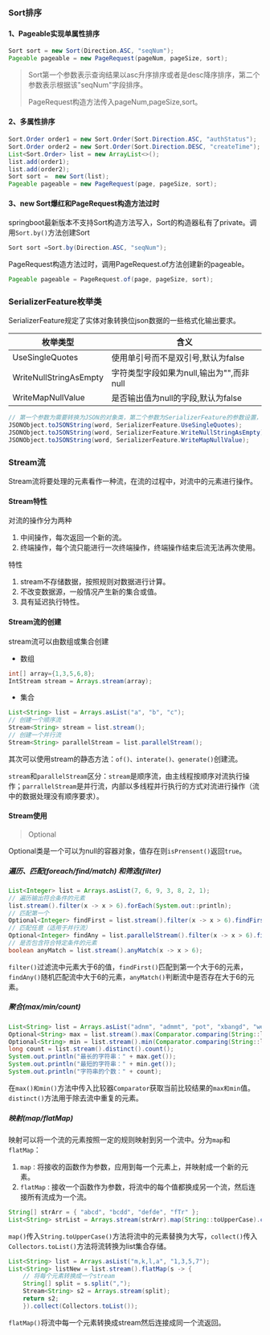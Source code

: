 ### Sort排序

#### 1、Pageable实现单属性排序

```java
Sort sort = new Sort(Direction.ASC, "seqNum");
Pageable pageable = new PageRequest(pageNum, pageSize, sort);
```

>Sort第一个参数表示查询结果以asc升序排序或者是desc降序排序，第二个参数表示根据该"seqNum"字段排序。
>
>PageRequest构造方法传入pageNum,pageSize,sort。

#### 2、多属性排序

```java
Sort.Order order1 = new Sort.Order(Sort.Direction.ASC, "authStatus");
Sort.Order order2 = new Sort.Order(Sort.Direction.DESC, "createTime");
List<Sort.Order> list = new ArrayList<>();
list.add(order1);
list.add(order2);
Sort sort =  new Sort(list);
Pageable pageable = new PageRequest(page, pageSize, sort);
```

#### 3、new Sort爆红和PageRequest构造方法过时

springboot最新版本不支持Sort构造方法写入，Sort的构造器私有了private。调用`Sort.by()`方法创建Sort

```java
Sort sort =Sort.by(Direction.ASC, "seqNum");
```

PageRequest构造方法过时，调用PageRequest.of方法创建新的pageable。

```java
Pageable pageable = PageRequest.of(page, pageSize, sort);
```

### SerializerFeature枚举类

SerializerFeature规定了实体对象转换位json数据的一些格式化输出要求。

| 枚举类型               | 含义                                     |
| ---------------------- | ---------------------------------------- |
| UseSingleQuotes        | 使用单引号而不是双引号,默认为false       |
| WriteNullStringAsEmpty | 字符类型字段如果为null,输出为"",而非null |
| WriteMapNullValue      | 是否输出值为null的字段,默认为false       |

```java
// 第一个参数为需要转换为JSON的对象类，第二个参数为SerializerFeature的参数设置，对word中的数据进行枚举处理。
JSONObject.toJSONString(word, SerializerFeature.UseSingleQuotes);
JSONObject.toJSONString(word, SerializerFeature.WriteNullStringAsEmpty);
JSONObject.toJSONString(word, SerializerFeature.WriteMapNullValue);

```

### Stream流

Stream流将要处理的元素看作一种流，在流的过程中，对流中的元素进行操作。

#### Stream特性

对流的操作分为两种

1. 中间操作，每次返回一个新的流。
2. 终端操作，每个流只能进行一次终端操作，终端操作结束后流无法再次使用。

特性

1. stream不存储数据，按照规则对数据进行计算。
2. 不改变数据源，一般情况产生新的集合或值。
3. 具有延迟执行特性。

#### Stream流的创建

stream流可以由数组或集合创建

* 数组

```java
int[] array={1,3,5,6,8};
IntStream stream = Arrays.stream(array);
```

* 集合

```java
List<String> list = Arrays.asList("a", "b", "c");
// 创建一个顺序流
Stream<String> stream = list.stream();
// 创建一个并行流
Stream<String> parallelStream = list.parallelStream();
```

其次可以使用stream的静态方法：`of()、interate()、generate()`创建流。

`stream`和`parallelStream`区分：`stream`是顺序流，由主线程按顺序对流执行操作；`parrallelStream`是并行流，内部以多线程并行执行的方式对流进行操作（流中的数据处理没有顺序要求）。

#### Stream使用

>Optional

Optional类是一个可以为null的容器对象，值存在则`isPrensent()`返回`true`。

##### 遍历、匹配(foreach/find/match) 和筛选(filter)

```java
List<Integer> list = Arrays.asList(7, 6, 9, 3, 8, 2, 1);
// 遍历输出符合条件的元素
list.stream().filter(x -> x > 6).forEach(System.out::println);
// 匹配第一个
Optional<Integer> findFirst = list.stream().filter(x -> x > 6).findFirst();
// 匹配任意（适用于并行流）
Optional<Integer> findAny = list.parallelStream().filter(x -> x > 6).findAny();
// 是否包含符合特定条件的元素
boolean anyMatch = list.stream().anyMatch(x -> x > 6);
```

`filter()`过滤流中元素大于6的值，`findFirst()`匹配到第一个大于6的元素，`findAny()`随机匹配流中大于6的元素，`anyMatch()`判断流中是否存在大于6的元素。

##### 聚合(max/min/count)

```java
List<String> list = Arrays.asList("adnm", "admmt", "pot", "xbangd", "weoujgsd");
Optional<String> max = list.stream().max(Comparator.comparing(String::length));
Optional<String> min = list.stream().min(Comparator.comparing(String::length));
long count = list.stream().distinct().count();
System.out.println("最长的字符串：" + max.get());
System.out.println("最短的字符串：" + min.get());
System.out.println("字符串的个数：" + count);
```

在`max()和min()`方法中传入比较器`Comparator`获取当前比较结果的`max和min`值。`distinct()`方法用于除去流中重复的元素。

##### 映射(map/flatMap)

映射可以将一个流的元素按照一定的规则映射到另一个流中。分为`map`和`flatMap`：

1. `map：`将接收的函数作为参数，应用到每一个元素上，并映射成一个新的元素。
2. `flatMap：`接收一个函数作为参数，将流中的每个值都换成另一个流，然后连接所有流成为一个流。

```java
String[] strArr = { "abcd", "bcdd", "defde", "fTr" };
List<String> strList = Arrays.stream(strArr).map(String::toUpperCase).collect(Collectors.toList());
```

`map()`传入`String.toUpperCase()`方法将流中的元素替换为大写，`collect()`传入`Collectors.toList()`方法将流转换为list集合存储。

```java
List<String> list = Arrays.asList("m,k,l,a", "1,3,5,7");
List<String> listNew = list.stream().flatMap(s -> {
    // 将每个元素转换成一个stream
    String[] split = s.split(",");
    Stream<String> s2 = Arrays.stream(split);
    return s2;
	}).collect(Collectors.toList());
```

`flatMap()`将流中每一个元素转换成stream然后连接成同一个流返回。
